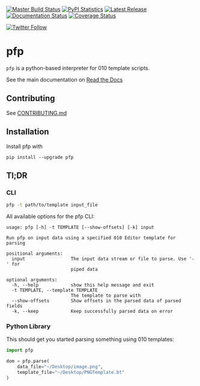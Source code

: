 [![Master Build Status](https://travis-ci.org/d0c-s4vage/pfp.svg?branch=master)](https://travis-ci.org/d0c-s4vage/pfp)
[![PyPI Statistics](https://img.shields.io/pypi/dm/pfp)](https://pypistats.org/packages/pfp)
[![Latest Release](https://img.shields.io/pypi/v/pfp)](https://pypi.python.org/pypi/pfp/)
[![Documentation Status](https://readthedocs.org/projects/pfp/badge/?version=latest)](https://pfp.readthedocs.io/en/latest/)
[![Coverage Status](https://coveralls.io/repos/github/d0c-s4vage/pfp/badge.svg?branch=master)](https://coveralls.io/github/d0c-s4vage/pfp?branch=master)

[![Twitter Follow](https://img.shields.io/twitter/follow/d0c_s4vage?style=plastic)](https://twitter.com/d0c_s4vage)

# pfp

`pfp` is a python-based interpreter for 010 template scripts.

See the main documentation on [Read the Docs](http://pfp.readthedocs.org/en/latest/)

## Contributing

See [CONTRIBUTING.md](CONTRIBUTING.md)

## Installation

Install pfp with

	pip install --upgrade pfp

## Tl;DR

### CLI

```bash
pfp -t path/to/template input_file
```

All available options for the pfp CLI:

```
usage: pfp [-h] -t TEMPLATE [--show-offsets] [-k] input

Run pfp on input data using a specified 010 Editor template for parsing

positional arguments:
  input                 The input data stream or file to parse. Use '-' for
                        piped data

optional arguments:
  -h, --help            show this help message and exit
  -t TEMPLATE, --template TEMPLATE
                        The template to parse with
  --show-offsets        Show offsets in the parsed data of parsed fields
  -k, --keep            Keep successfully parsed data on error
```

### Python Library

This should get you started parsing something using 010 templates:

```python
import pfp

dom = pfp.parse(
	data_file="~/Desktop/image.png",
	template_file="~/Desktop/PNGTemplate.bt"
)
```
